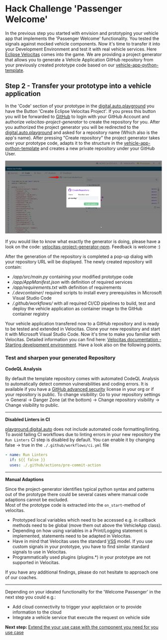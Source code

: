 # Hack Challenge 'Passenger Welcome'

In the previous step you started with envision and prototyping your vehicle app that implements the 'Passenger Welcome' functionality. You tested the signals against mocked vehicle components. Now it's time to transfer it into your Development Environment and test it with real vehicle services. Here [Eclipse Velocitas](https://websites.eclipseprojects.io/velocitas/) comes into the game. We are providing a project generator that allows you to generate a Vehicle Application GitHub repository from your previously created prototype code based on our [vehicle-app-python-template](https://github.com/eclipse-velocitas/vehicle-app-python-template).

## Step 2 - Transfer your prototype into a vehicle application

In the 'Code' section of your prototype in the [digital.auto.playground](https://digitalauto.netlify.app/) you have the Button 'Create Eclipse Velocitas Project'.
If you press this button you will be forwarded to [GitHub](https://github.com/) to login with your GitHub Account and authorize _velocitas-project-generator_ to create the repository for you. After you authorized the project generator you will be redirected to the [digital.auto.playground](https://digitalauto.netlify.app/) and asked for a repository name (Which also is the app's name). After pressing "Create repository" the project generator takes over your prototype code, adapts it to the structure in the [vehicle-app-python-template](https://github.com/eclipse-velocitas/vehicle-app-python-template) and creates a new private repository under your GitHub User.

<img src="../assets/generate.png" alt="Project Generator">

If you would like to know what exactly the generator is doing, please have a look on the code: [velocitas-project-generator-npm](https://github.com/eclipse-velocitas/velocitas-project-generator-npm). Feedback is welcome :)

After the generation of the repository is completed a pop-up dialog with your repository URL will be displayed. The newly created repository will contain:

- _/app/src/main.py_ containing your modified prototype code
- _/app/AppManifest.json_ with definition of required services
- _/app/requirements.txt_ with definition of requirements
- _/.devcontainer_/ required scripts to install every prerequisites in Microsoft Visual Studio Code
- _/.github/workflows/_ with all required CI/CD pipelines to build, test and deploy the vehicle application as container image to the GitHub container registry

Your vehicle application transfered now to a GitHub repository and is ready to be tested and extended in Velocitas. Clone your new repository and start it with Microsoft Visual Studio Code. Now it's time to make you familiar with Velocitas. Detailed information you can find here: [Velocitas documentation - Starting development environment](https://websites.eclipseprojects.io/velocitas/docs/tutorials/quickstart/#starting-development-environment). Have a look also on the following points.

### Test and sharpen your generated Repository

**CodeQL Analysis**

By default the template repository comes with automated CodeQL Analysis to automatically detect common vulnerabilities and coding errors. It is available if you have a [GitHub advanced security](https://docs.github.com/en/get-started/learning-about-github/about-github-advanced-security) license in your org or if your repository is public. To change visibility: Go to your repository settings -> General -> Danger Zone (at the bottom) -> Change repository visibility -> Change visibility to public.

---

**Disabled Linters in CI**

[playground.digital.auto](https://digitalauto.netlify.app/) does not include automated code formatting/linting.\
To avoid failing CI workflows due to linting errors in your new repository the `Run Linters` CI step is disabled by default.
You can enable it by changing false -> true in the `./.github/workflows/ci.yml` file

```yaml
- name: Run Linters
  if: ${{ false }}
  uses: ./.github/actions/pre-commit-action
```

---

**Manual Adaptions**

Since the project-generator identifies typical python syntax and patterns out of the prototype there could be several cases where manual code adaptions cannot be excluded.\
Most of the prototype code is extracted into the `on_start`-method of velocitas.

- Prototyped local variables which need to be accessed e.g. in callback methods need to be global (move them out above the VehicleApp class).
- Depending on how using variables in a Print/Logging statement is implemented, statements need to be adapted in Velocitas.
- Have in mind that Velocitas uses the standard [VSS](https://covesa.github.io/vehicle_signal_specification/) model. If you use custom signals in your prototype, you have to find similar standard signals to use in Velocitas.
- Programmatically used plugins (plugins.\*) in your prototype are not supported in Velocitas.

If you have any additional findings, please do not hesitate to approach one of our coaches.

---

Depending on your ideated functionality for the 'Welcome Passenger' in the next step you could e.g.:

- Add cloud connectivity to trigger your applictaion or to provide information to the cloud
- Integrate a vehicle service that execute the request on vehicle side

**Next step:** [Extend the your use case with the component you need for you use case](/docs/step-3-extending.md)
